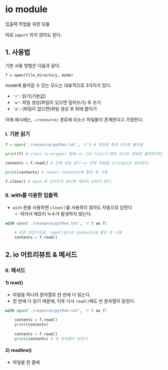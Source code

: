 # io module

입출력 작업을 위한 모듈

따로 `import` 하지 않아도 된다.

## 1. 사용법

기본 사용 방법은 다음과 같다.

`f = open(file_directory, mode)`

mode에 들어갈 수 있는 모드는 대표적으로 3가지가 있다.

- `'r'`: 읽기(기본값)
- `'w'`: 파일 생성(파일이 있으면 덮어쓰기) 후 쓰기
- `'a'`: (파일이 없으면)파일 생성 후 뒤에 붙이기

아래 예시에는, `./resource/` 경로에 리소스 파일들이 존재한다고 가정한다. 



### I. 기본 읽기

```python
f = open('./resource/python.txt', 'r') # 파일을 특정 모드로 불러옴

print(f) # class io wrapper 형태 => 그냥 list(f)해도 리스트 형태로 출력되지만, 이쁘지 않으니 아래 전용 메서드들을 사용한다.

contents = f.read() # 전체 파일 읽기 => 전체 파일을 string으로 읽어온다.

print(contents) # read() contents에 할당 후 사용

f.close() # open 후 닫아주지 않으면 메모리 낭비가 된다.
```



### II. with를 이용한 입출력

- `with` 문을 사용하면 `close()`를 사용하지 않아도 자동으로 닫힌다
  - 따라서 메모리 누수가 발생하지 않는다.

```python
with open('./resource/python.txt', 'r') as f:
    
    # 위와 마찬가지로, read()등으로 contents에 할당 후 사용
    contents = f.read()
```



## 2. io 어트리뷰트 & 메서드

### II. 메서드

#### 1) read()

- 파일을 하나의 문자열로 한 번에 다 읽는다.
- 한 번에 다 읽기 때문에, 이후 다시 `read()`해도 빈 문자열이 읽힌다.

```python
with open('./resource/python.txt', 'r') as f:
    
    contents = f.read()
    print(contents)
    
    contents = f.read()
    print(contents) # 빈 문자열이 읽힌다.
```



#### 2) readline()

- 파일을 한 줄에 